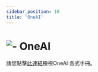 ```yaml
---
sidebar_position: 10
title: 'OneAI'
---
```



# ![-](https://cos.twcc.ai/SYS-MANUAL/uploads/upload_a997c10eb5d383ad9ec2ae25a359f64e.png) OneAI


請您點擊[此連結](https://man.twcc.ai/@twccdocs/doc-oneai-main-zh)檢視OneAI 各式手冊。

